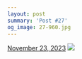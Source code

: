 ```yaml
---
layout: post
summary: 'Post #27'
og_image: 27-960.jpg
---
```


<p>
  <time>
    <a href="/27">November 23, 2023</a>
  </time>
  <a href="/27">
    <img src="{{ site.assets_url }}/27-480.jpg" srcset="{{ site.assets_url }}/27-240.jpg 240w, {{ site.assets_url }}/27-480.jpg 480w, {{ site.assets_url }}/27-720.jpg 720w, {{ site.assets_url }}/27-960.jpg 960w" sizes="(min-width: 700px) 50vw, calc(100vw - 2rem)" />
  </a>
</p>
